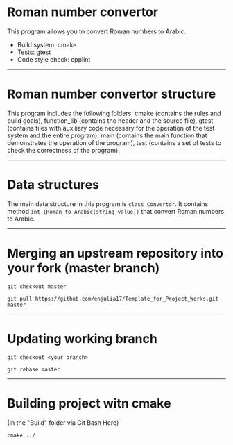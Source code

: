 # Roman number convertor 

This program allows you to convert Roman numbers to Arabic.

* Build system: cmake
* Tests: gtest
* Code style check: cpplint

***
# **Roman number convertor structure**

This program includes the following folders: cmake (contains the rules and build goals), function_lib (contains the header and the source file), gtest (contains files with auxiliary code necessary for the operation of the test system and the entire program), main (contains the main function that demonstrates the operation of the program), test (contains a set of tests to check the correctness of the program).

***
# **Data structures**

The main data structure in this program is `class Convertor`. It contains method `int (Roman_to_Arabic(string value))` that convert Roman numbers to Arabic.

***
# **Merging an upstream repository into your fork (master branch)**

`git checkout master`

 `git pull https://github.com/enjulia17/Template_for_Project_Works.git master`
 
 ***
# **Updating working branch**

`git checkout <your branch>`

 `git rebase master`

 ***
# **Building project witn cmake**
(In the "Build" folder via Git Bash Here)

`cmake ../`
